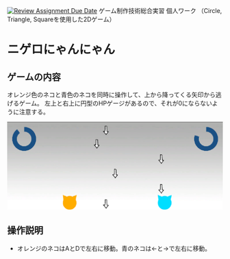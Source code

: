 [![Review Assignment Due Date](https://classroom.github.com/assets/deadline-readme-button-22041afd0340ce965d47ae6ef1cefeee28c7c493a6346c4f15d667ab976d596c.svg)](https://classroom.github.com/a/l0taWXbI)
ゲーム制作技術総合実習 個人ワーク
（Circle, Triangle, Squareを使用した2Dゲーム）

# ニゲロにゃんにゃん

## ゲームの内容
オレンジ色のネコと青色のネコを同時に操作して、上から降ってくる矢印から逃げるゲーム。
左上と右上に円型のHPゲージがあるので、それが0にならないように注意する。

![画面イメージ](docs/images/game_image01.png)

## 操作説明
- オレンジのネコはAとDで左右に移動。青のネコは←と→で左右に移動。
